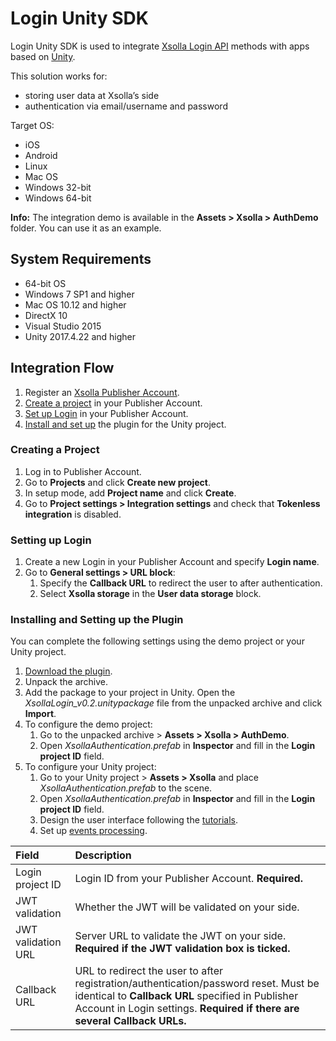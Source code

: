 # Login Unity SDK

Login Unity SDK is used to integrate [Xsolla Login API](https://developers.xsolla.com/api/v2/login/) methods with apps based on [Unity](https://unity.com/). 

This solution works for:
* storing user data at Xsolla’s side
* authentication via email/username and password

Target OS:
* iOS
* Android
* Linux
* Mac OS
* Windows 32-bit
* Windows 64-bit

**Info:** The integration demo is available in the **Assets > Xsolla > AuthDemo** folder. You can use it as an example.

## System Requirements

* 64-bit OS
* Windows 7 SP1 and higher
* Mac OS 10.12 and higher
* DirectX 10
* Visual Studio 2015
* Unity 2017.4.22 and higher

## Integration Flow

1. Register an [Xsolla Publisher Account](https://publisher.xsolla.com).
2. [Create a project](#creating-a-project) in your Publisher Account.
3. [Set up Login](#setting-up-login) in your Publisher Account.
4. [Install and set up](#installing-and-setting-up-the-plugin) the plugin for the Unity project.

### Creating a Project

1. Log in to Publisher Account.
2. Go to **Projects** and click **Create new project**.
3. In setup mode, add **Project name** and click **Create**.
4. Go to **Project settings > Integration settings** and check that **Tokenless integration** is disabled.

### Setting up Login

1. Create a new Login in your Publisher Account and specify **Login name**.
2. Go to **General settings > URL block**:
    1. Specify the **Callback URL** to redirect the user to after authentication.
    2. Select **Xsolla storage** in the **User data storage** block.

### Installing and Setting up the Plugin

You can complete the following settings using the demo project or your Unity project.

1. [Download the plugin](https://github.com/xsolla/login-unity-sdk).
2. Unpack the archive.
3. Add the package to your project in Unity. Open the *XsollaLogin_v0.2.unitypackage* file from the unpacked archive and click **Import**.
4. To configure the demo project:
    1. Go to the unpacked archive > **Assets > Xsolla > AuthDemo**.
    2. Open *XsollaAuthentication.prefab* in **Inspector** and fill in the **Login project ID** field. 
5. To configure your Unity project:
    1. Go to your Unity project > **Assets > Xsolla** and place *XsollaAuthentication.prefab* to the scene.
    2. Open *XsollaAuthentication.prefab* in **Inspector** and fill in the **Login project ID** field. 
    3. Design the user interface following the [tutorials](https://unity3d.com/ru/learn/tutorials/s/user-interface-ui). 
    4. Set up [events processing](#setting-up-events-processing).

| Field  | Description |
| :--- | :--- |
| Login project ID | Login ID from your Publisher Account. **Required.** |
| JWT validation | Whether the JWT will be validated on your side. |
| JWT validation URL | Server URL to validate the JWT on your side. **Required if the JWT validation box is ticked.** |
| Callback URL | URL to redirect the user to after registration/authentication/password reset. Must be identical to **Callback URL** specified in Publisher Account in Login settings. **Required if there are several Callback URLs.** |
